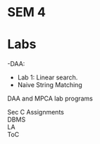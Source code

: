 # SEM 4  
  
# Labs  
  
-DAA:  
 - Lab 1: Linear search.  
 - Naive String Matching  
 
DAA and MPCA lab programs  


  
  Sec C Assignments  
  DBMS  
  LA  
  ToC
    
